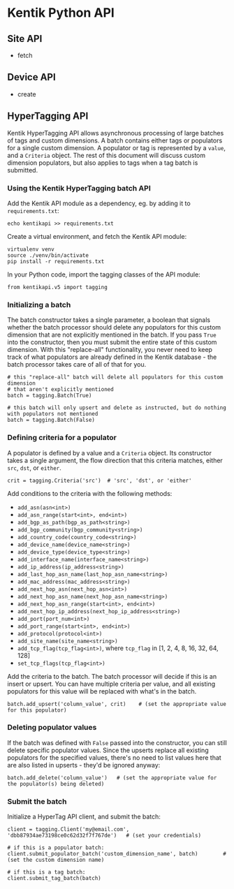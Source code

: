 Kentik Python API
=================

Site API
----------------
 - fetch

Device API
----------------
 - create

HyperTagging API
----------------

Kentik HyperTagging API allows asynchronous processing of large batches of tags and custom dimensions.
A batch contains either tags or populators for a single custom dimension. A populator or tag is represented
by a `value`, and a `Criteria` object. The rest of this document will discuss custom dimension populators,
but also applies to tags when a tag batch is submitted.


### Using the Kentik HyperTagging batch API

Add the Kentik API module as a dependency, eg. by adding it to `requirements.txt`:

    echo kentikapi >> requirements.txt

Create a virtual environment, and fetch the Kentik API module:

    virtualenv venv
    source ./venv/bin/activate
    pip install -r requirements.txt

In your Python code, import the tagging classes of the API module:

    from kentikapi.v5 import tagging


### Initializing a batch

The batch constructor takes a single parameter, a boolean that signals whether the batch processor should
delete any populators for this custom dimension that are not explicitly mentioned in the batch. If you pass
`True` into the constructor, then you must submit the entire state of this custom dimension. With this
"replace-all" functionality, you never need to keep track of what populators are already defined in the Kentik
database - the batch processor takes care of all of that for you.

    # this "replace-all" batch will delete all populators for this custom dimension
    # that aren't explicitly mentioned
    batch = tagging.Batch(True)

    # this batch will only upsert and delete as instructed, but do nothing with populators not mentioned
    batch = tagging.Batch(False)


### Defining criteria for a populator

A populator is defined by a value and a `Criteria` object. Its constructor takes a single argument, the
flow direction that this criteria matches, either `src`, `dst`, or `either`.

    crit = tagging.Criteria('src')  # 'src', 'dst', or 'either'

Add conditions to the criteria with the following methods:

- `add_asn(asn<int>)`
- `add_asn_range(start<int>, end<int>)`
- `add_bgp_as_path(bgp_as_path<string>)`
- `add_bgp_community(bgp_community<string>)`
- `add_country_code(country_code<string>)`
- `add_device_name(device_name<string>)`
- `add_device_type(device_type<string>)`
- `add_interface_name(interface_name<string>)`
- `add_ip_address(ip_address<string>)`
- `add_last_hop_asn_name(last_hop_asn_name<string>)`
- `add_mac_address(mac_address<string>)`
- `add_next_hop_asn(next_hop_asn<int>)`
- `add_next_hop_asn_name(next_hop_asn_name<string>)`
- `add_next_hop_asn_range(start<int>, end<int>)`
- `add_next_hop_ip_address(next_hop_ip_address<string>)`
- `add_port(port_num<int>)`
- `add_port_range(start<int>, end<int>)`
- `add_protocol(protocol<int>)`
- `add_site_name(site_name<string>)`
- `add_tcp_flag(tcp_flag<int>)`, where `tcp_flag` in [1, 2, 4, 8, 16, 32, 64, 128]
- `set_tcp_flags(tcp_flag<int>)`

Add the criteria to the batch. The batch processor will decide if this is an insert or upsert. You can have multiple
criteria per value, and all existing populators for this value will be replaced with what's in the batch.

    batch.add_upsert('column_value', crit)    # (set the appropriate value for this populator)


### Deleting populator values

If the batch was defined with `False` passed into the constructor, you can still delete specific populator values.
Since the upserts replace all existing populators for the specified values, there's no need to list values here
that are also listed in upserts - they'd be ignored anyway:

    batch.add_delete('column_value')   # (set the appropriate value for the populator(s) being deleted)


### Submit the batch

Initialize a HyperTag API client, and submit the batch:

    client = tagging.Client('my@email.com', 'dbb87934ae73198ce0c62d32f7f767de')   # (set your credentials)

    # if this is a populator batch:
    client.submit_populator_batch('custom_dimension_name', batch)        # (set the custom dimension name)

    # if this is a tag batch:
    client.submit_tag_batch(batch)

